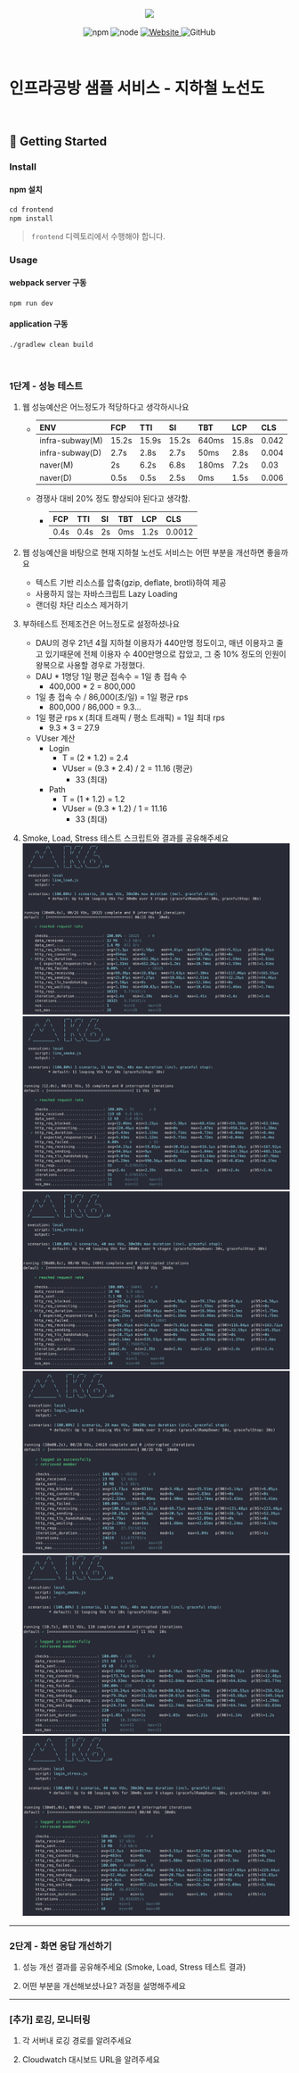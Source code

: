 <p align="center">
    <img width="200px;" src="https://raw.githubusercontent.com/woowacourse/atdd-subway-admin-frontend/master/images/main_logo.png"/>
</p>
<p align="center">
  <img alt="npm" src="https://img.shields.io/badge/npm-%3E%3D%205.5.0-blue">
  <img alt="node" src="https://img.shields.io/badge/node-%3E%3D%209.3.0-blue">
  <a href="https://edu.nextstep.camp/c/R89PYi5H" alt="nextstep atdd">
    <img alt="Website" src="https://img.shields.io/website?url=https%3A%2F%2Fedu.nextstep.camp%2Fc%2FR89PYi5H">
  </a>
  <img alt="GitHub" src="https://img.shields.io/github/license/next-step/atdd-subway-service">
</p>

<br>

# 인프라공방 샘플 서비스 - 지하철 노선도

<br>

## 🚀 Getting Started

### Install
#### npm 설치
```
cd frontend
npm install
```
> `frontend` 디렉토리에서 수행해야 합니다.

### Usage
#### webpack server 구동
```
npm run dev
```
#### application 구동
```
./gradlew clean build
```
<br>


### 1단계 - 성능 테스트
1. 웹 성능예산은 어느정도가 적당하다고 생각하시나요
   * | ENV             | FCP   | TTI   | SI    | TBT   | LCP  | CLS   |
     |-------|-------|-------|-------|------|-------|---|
     | infra-subway(M) | 15.2s | 15.9s | 15.2s | 640ms | 15.8s | 0.042 |
     | infra-subway(D) | 2.7s  | 2.8s  | 2.7s  | 50ms  | 2.8s |0.004|
     | naver(M)          | 2s    | 6.2s  | 6.8s  | 180ms | 7.2s | 0.03    |
     | naver(D)          | 0.5s  | 0.5s  | 2.5s  | 0ms   | 1.5s | 0.006    |
   * 경쟁사 대비 20% 정도 향상되야 된다고 생각함.
     * | FCP  | TTI   | SI    | TBT   | LCP | CLS   |
       |-------|-------|-------|-----|-------|---|
       | 0.4s | 0.4s | 2s | 0ms | 1.2s | 0.0012 |

2. 웹 성능예산을 바탕으로 현재 지하철 노선도 서비스는 어떤 부분을 개선하면 좋을까요
   * 텍스트 기반 리소스를 압축(gzip, deflate, brotli)하여 제공
   * 사용하지 않는 자바스크립트 Lazy Loading
   * 랜더링 차단 리소스 제거하기

3. 부하테스트 전제조건은 어느정도로 설정하셨나요
   * DAU의 경우 21년 4월 지하철 이용자가 440만명 정도이고, 매년 이용자고 줄고 있기때문에 전체 이용자 수 400만명으로 잡았고, 
   그 중 10% 정도의 인원이 왕복으로 사용할 경우로 가정했다.
   * DAU * 1명당 1일 평균 접속수 = 1일 총 접속 수
     * 400,000 * 2 = 800,000
   * 1일 총 접속 수 / 86,000(초/일) = 1일 평균 rps
     * 800,000 / 86,000 = 9.3...
   * 1일 평균 rps x (최대 트래픽 / 평소 트래픽) = 1일 최대 rps
     * 9.3 * 3 = 27.9
   * VUser 계산
     * Login
       * T = (2 * 1.2) = 2.4
       * VUser = (9.3 * 2.4) / 2 = 11.16 (평균)
         * 33 (최대)
     * Path
       * T = (1 * 1.2) = 1.2
       * VUser = (9.3 * 1.2) / 1 = 11.16
         * 33 (최대)

4. Smoke, Load, Stress 테스트 스크립트와 결과를 공유해주세요
![](k6test/line/line_load_test.png)![](k6test/line/line_smoke_test.png)![](k6test/line/line_stress_test.png)
![](k6test/login/login_load_test.png)![](k6test/login/login_smoke_test.png)![](k6test/login/login_stress_test.png)
---

### 2단계 - 화면 응답 개선하기
1. 성능 개선 결과를 공유해주세요 (Smoke, Load, Stress 테스트 결과)

2. 어떤 부분을 개선해보셨나요? 과정을 설명해주세요

---

### [추가] 로깅, 모니터링
1. 각 서버내 로깅 경로를 알려주세요

2. Cloudwatch 대시보드 URL을 알려주세요
